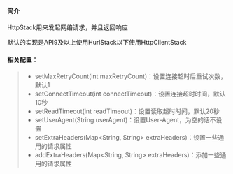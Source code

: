 #### 简介

HttpStack用来发起网络请求，并且返回响应

默认的实现是API9及以上使用HurlStack以下使用HttpClientStack

#### 相关配置：
>* setMaxRetryCount(int maxRetryCount)：设置连接超时后重试次数，默认1
>* setConnectTimeout(int connectTimeout)：设置连接超时时间，默认10秒
>* setReadTimeout(int readTimeout)：设置读取超时时间，默认20秒
>* setUserAgent(String userAgent)：设置User-Agent，为空的话不设置
>* setExtraHeaders(Map<String, String> extraHeaders)：设置一些通用的请求属性
>* addExtraHeaders(Map<String, String> extraHeaders)：添加一些通用的请求属性